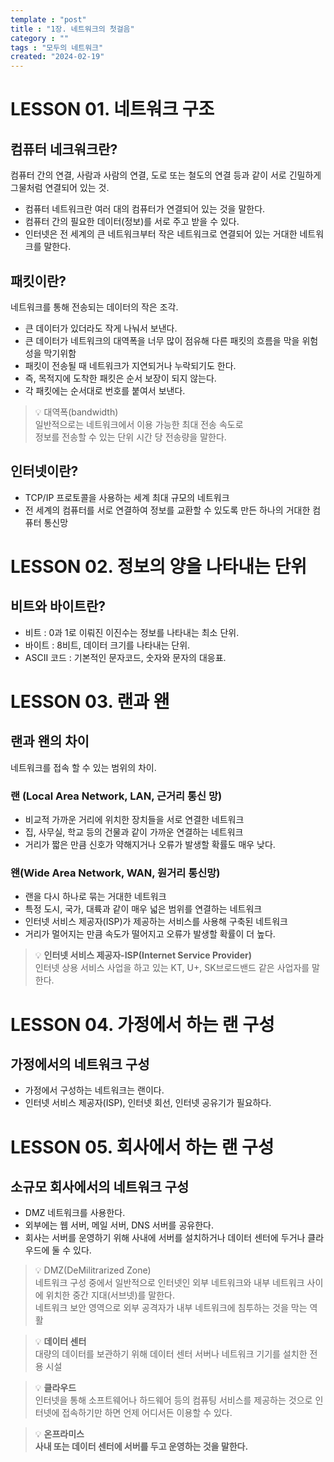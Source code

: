 ```yaml
---
template : "post"
title : "1장. 네트워크의 첫걸음"
category : ""
tags : "모두의 네트워크"
created: "2024-02-19"
---
```


# **LESSON 0**1. 네트워크 구조


## 컴퓨터 네크워크란?


컴퓨터 간의 연결, 사람과 사람의 연결, 도로 또는 철도의 연결 등과 같이
서로 긴밀하게 그물처럼 연결되어 있는 것.

- 컴퓨터 네트워크란 여러 대의 컴퓨터가 연결되어 있는 것을 말한다.
- 컴퓨터 간의 필요한 데이터(정보)를 서로 주고 받을 수 있다.
- 인터넷은 전 세계의 큰 네트워크부터 작은 네트워크로 연결되어 있는 거대한 네트워크를 말한다.

## 패킷이란?


네트워크를 통해 전송되는 데이터의 작은 조각.

- 큰 데이터가 있더라도 작게 나눠서 보낸다.
- 큰 데이터가 네트워크의 대역폭을 너무 많이 점유해 다른 패킷의 흐름을 막을 위험성을 막기위함
- 패킷이 전송될 때 네트워크가 지연되거나 누락되기도 한다.
- 즉, 목적지에 도착한 패킷은 순서 보장이 되지 않는다.
- 각 패킷에는 순서대로 번호를 붙여서 보낸다.

> 💡 대역폭(bandwidth)  
> 일반적으로는 네트워크에서 이용 가능한 최대 전송 속도로  
> 정보를 전송할 수 있는 단위 시간 당 전송량을 말한다.


## 인터넷이란?

- TCP/IP 프로토콜을 사용하는 세계 최대 규모의 네트워크
- 전 세계의 컴퓨터를 서로 연결하여 정보를 교환할 수 있도록 만든 하나의 거대한 컴퓨터 통신망

# **LESSON 0**2. 정보의 양을 나타내는 단위


## 비트와 바이트란?

- 비트 : 0과 1로 이뤄진 이진수는 정보를 나타내는 최소 단위.
- 바이트 : 8비트, 데이터 크기를 나타내는 단위.
- ASCII 코드 : 기본적인 문자코드, 숫자와 문자의 대응표.

# **LESSON 0**3. 랜과 왠


## 랜과 왠의 차이


네트워크를 접속 할 수 있는 범위의 차이.


### 랜 (Local Area Network, LAN, 근거리 통신 망)

- 비교적 가까운 거리에 위치한 장치들을 서로 연결한 네트워크
- 집, 사무실, 학교 등의 건물과 같이 가까운 연결하는 네트워크
- 거리가 짧은 만큼 신호가 약해지거나 오류가 발생할 확률도 매우 낮다.

### 왠(Wide Area Network, WAN, 원거리 통신망)

- 랜을 다시 하나로 묶는 거대한 네트워크
- 특정 도시, 국가, 대륙과 같이 매우 넓은 범위를 연결하는 네트워크
- 인터넷 서비스 제공자(ISP)가 제공하는 서비스를 사용해 구축된 네트워크
- 거리가 멀어지는 만큼 속도가 떨어지고 오류가 발생할 확률이 더 높다.

> 💡 **인터넷 서비스 제공자-ISP(Internet Service Provider)**  
> 인터넷 상용 서비스 사업을 하고 있는 KT, U+, SK브로드밴드 같은 사업자를 말한다.


# **LESSON 0**4. 가정에서 하는 랜 구성


## 가정에서의 네트워크 구성

- 가정에서 구성하는 네트워크는 랜이다.
- 인터넷 서비스 제공자(ISP), 인터넷 회선, 인터넷 공유기가 필요하다.

# **LESSON 0**5. 회사에서 하는 랜 구성


## 소규모 회사에서의 네트워크 구성

- DMZ 네트워크를 사용한다.
- 외부에는 웹 서버, 메일 서버, DNS 서버를 공유한다.
- 회사는 서버를 운영하기 위해 사내에 서버를 설치하거나 데이터 센터에 두거나 클라우드에 둘 수 있다.

> 💡 DMZ(DeMilitrarized Zone)  
> 네트워크 구성 중에서 일반적으로 인터넷인 외부 네트워크와 내부 네트워크 사이에 위치한 중간 지대(서브넷)를 말한다.  
> 네트워크 보안 영역으로 외부 공격자가 내부 네트워크에 침투하는 것을 막는 역활


> 💡 **데이터 센터**  
> 대량의 데이터를 보관하기 위해 데이터 센터 서버나 네트워크 기기를 설치한 전용 시설


> 💡 **클라우드**  
> 인터넷을 통해 소프트웨어나 하드웨어 등의 컴퓨팅 서비스를 제공하는 것으로 인터넷에 접속하기만 하면 언제 어디서든 이용할 수 있다.


> 💡 **온프라미스  
> 사내 또는 데이터 센터에 서버를 두고 운영하는 것을 말한다.**

